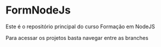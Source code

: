 # FormNodeJs
Este é o repositório principal do curso Formação em NodeJS

Para acessar os projetos basta navegar entre as branches
